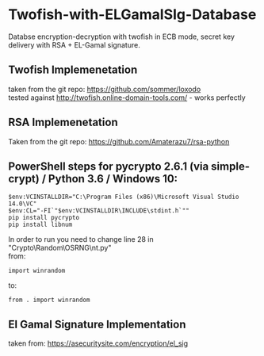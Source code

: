# Twofish-with-ELGamalSIg-Database

Databse encryption-decryption with twofish in ECB mode, secret key delivery with RSA + EL-Gamal signature.

## Twofish Implemenetation
  taken from the git repo: https://github.com/sommer/loxodo  
  tested against http://twofish.online-domain-tools.com/ - works perfectly  

## RSA Implemenetation
  Taken from the git repo: https://github.com/Amaterazu7/rsa-python  
 
## PowerShell steps for pycrypto 2.6.1 (via simple-crypt) / Python 3.6 / Windows 10:
```
$env:VCINSTALLDIR="C:\Program Files (x86)\Microsoft Visual Studio 14.0\VC"
$env:CL="-FI`"$env:VCINSTALLDIR\INCLUDE\stdint.h`""
pip install pycrypto
pip install libnum
```
In order to run you need to change line 28 in "Crypto\Random\OSRNG\nt.py"  
from: 
```
import winrandom
```
to:  
```
from . import winrandom
```

## El Gamal Signature Implementation
  taken from: https://asecuritysite.com/encryption/el_sig
